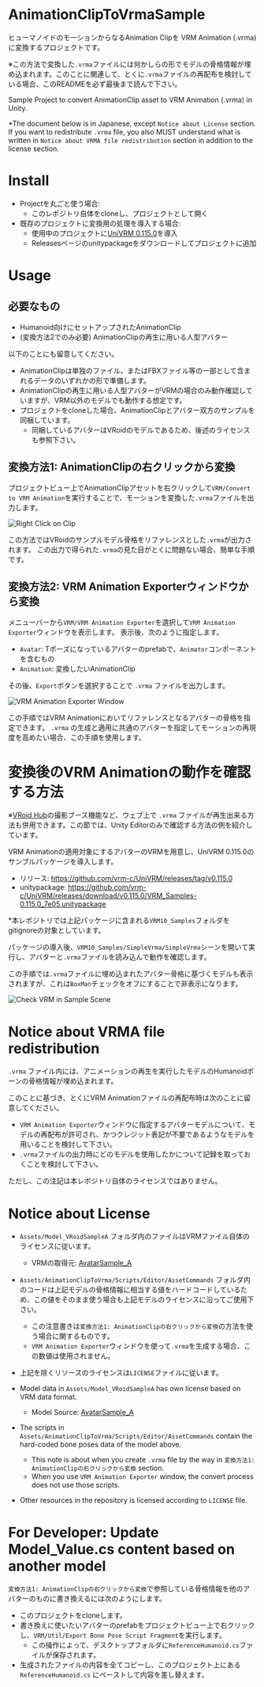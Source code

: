 # AnimationClipToVrmaSample

ヒューマノイドのモーションからなるAnimation Clipを VRM Animation (.vrma) に変換するプロジェクトです。

※この方法で変換した`.vrma`ファイルには何かしらの形でモデルの骨格情報が埋め込まれます。このことに関連して、とくに`.vrma`ファイルの再配布を検討している場合、このREADMEを必ず最後まで読んで下さい。

Sample Project to convert AnimationClip asset to VRM Animation (.vrma) in Unity.

*The document below is in Japanese, except `Notice about License` section. If you want to redistribute `.vrma` file, you also MUST understand what is written in `Notice about VRMA file redistribution` section in addition to the license section.

# Install

- Projectを丸ごと使う場合:
    - このレポジトリ自体をcloneし、プロジェクトとして開く
- 既存のプロジェクトに変換用の処理を導入する場合: 
    - 使用中のプロジェクトに[UniVRM 0.115.0](https://github.com/vrm-c/UniVRM/releases/tag/v0.115.0)を導入
    - Releasesページのunitypackageをダウンロードしてプロジェクトに追加

# Usage

## 必要なもの

- Humanoid向けにセットアップされたAnimationClip
- (変換方法2でのみ必要) AnimationClipの再生に用いる人型アバター

以下のことにも留意してください。

- AnimationClipは単独のファイル、またはFBXファイル等の一部として含まれるデータのいずれかの形で準備します。
- AnimationClipの再生に用いる人型アバターがVRMの場合のみ動作確認していますが、VRM以外のモデルでも動作する想定です。
- プロジェクトをcloneした場合、AnimationClipとアバター双方のサンプルを同梱しています。
    - 同梱しているアバターはVRoidのモデルであるため、後述のライセンスも参照下さい。


## 変換方法1: AnimationClipの右クリックから変換

プロジェクトビュー上でAnimationClipアセットを右クリックして`VRM/Convert to VRM Animation`を実行することで、モーションを変換した`.vrma`ファイルを出力します。

![Right Click on Clip](./img/right_click_on_clip.png)

この方法ではVRoidのサンプルモデル骨格をリファレンスとした`.vrma`が出力されます。
この出力で得られた`.vrma`の見た目がとくに問題ない場合、簡単な手順です。


## 変換方法2: VRM Animation Exporterウィンドウから変換

メニューバーから`VRM/VRM Animation Exporter`を選択して`VRM Animation Exporter`ウィンドウを表示します。
表示後、次のように指定します。

- `Avatar`: Tポーズになっているアバターのprefabで、`Animator`コンポーネントを含むもの
- `Animation`: 変換したいAnimationClip

その後、`Export`ボタンを選択することで `.vrma` ファイルを出力します。

![VRM Animation Exporter Window](./img/vrm_animation_exporter_window.png)

この手順ではVRM Animationにおいてリファレンスとなるアバターの骨格を指定できます。
`.vrma` の生成と適用に共通のアバターを指定してモーションの再現度を高めたい場合、この手順を使用します。


# 変換後のVRM Animationの動作を確認する方法

※[VRoid Hub](https://hub.vroid.com/)の撮影ブース機能など、ウェブ上で `.vrma` ファイルが再生出来る方法も併用できます。この節では、Unity Editorのみで確認する方法の例を紹介しています。

VRM Animationの適用対象にするアバターのVRMを用意し、UniVRM 0.115.0のサンプルパッケージを導入します。

- リリース: https://github.com/vrm-c/UniVRM/releases/tag/v0.115.0
- unitypackage: https://github.com/vrm-c/UniVRM/releases/download/v0.115.0/VRM_Samples-0.115.0_7e05.unitypackage

*本レポジトリでは上記パッケージに含まれる`VRM10_Samples`フォルダをgitignoreの対象としています。

パッケージの導入後、`VRM10_Samples/SimpleVrma/SimpleVrma`シーンを開いて実行し、アバターと`.vrma`ファイルを読み込んで動作を確認します。

この手順では`.vrma`ファイルに埋め込まれたアバター骨格に基づくモデルも表示されますが、これは`BoxMan`チェックをオフにすることで非表示になります。

![Check VRM in Sample Scene](./img/check_vrma_in_simple_vrma_scene.png)


# Notice about VRMA file redistribution

`.vrma` ファイル内には、アニメーションの再生を実行したモデルのHumanoidボーンの骨格情報が埋め込まれます。

このことに基づき、とくにVRM Animationファイルの再配布時は次のことに留意してください。

- `VRM Animation Exporter`ウィンドウに指定するアバターモデルについて、モデルの再配布が許可され、かつクレジット表記が不要であるようなモデルを用いることを検討して下さい。
- `.vrma`ファイルの出力時にどのモデルを使用したかについて記録を取っておくことを検討して下さい。

ただし、この注記は本レポジトリ自体のライセンスではありません。


# Notice about License

- `Assets/Model_VRoidSampleA` フォルダ内のファイルはVRMファイル自体のライセンスに従います。
    - VRMの取得元: [AvatarSample_A](https://hub.vroid.com/characters/2843975675147313744/models/5644550979324015604)
- `Assets/AnimationClipToVrma/Scripts/Editor/AssetCommands` フォルダ内のコードは上記モデルの骨格情報に相当する値をハードコードしているため、この値をそのまま使う場合も上記モデルのライセンスに沿ってご使用下さい。
    - この注意書きは`変換方法1: AnimationClipの右クリックから変換`の方法を使う場合に関するものです。
    - `VRM Animation Exporter`ウィンドウを使って`.vrma`を生成する場合、この数値は使用されません。
- 上記を除くリソースのライセンスは`LICENSE`ファイルに従います。


- Model data in `Assets/Model_VRoidSampleA` has own license based on VRM data format.
    - Model Source: [AvatarSample_A](https://hub.vroid.com/characters/2843975675147313744/models/5644550979324015604)
- The scripts in `Assets/AnimationClipToVrma/Scripts/Editor/AssetCommands` contain the hard-coded bone poses data of the model above.
    - This note is about when you create `.vrma` file by the way in `変換方法1: AnimationClipの右クリックから変換` section.
    - When you use `VRM Animation Exporter` window, the convert process does not use those scripts.
- Other resources in the repository is licensed according to `LICENSE` file.


# For Developer: Update Model_Value.cs content based on another model

`変換方法1: AnimationClipの右クリックから変換`で参照している骨格情報を他のアバターのものに書き換えるには次のようにします。

- このプロジェクトをcloneします。
- 書き換えに使いたいアバターのprefabをプロジェクトビュー上で右クリックし、`VRM/Util/Export Bone Pose Script Fragment`を実行します。
    - この操作によって、デスクトップフォルダに`ReferenceHumanoid.cs`ファイルが保存されます。
- 生成されたファイルの内容を全てコピーし、このプロジェクト上にある `ReferenceHumanoid.cs` にペーストして内容を差し替えます。


